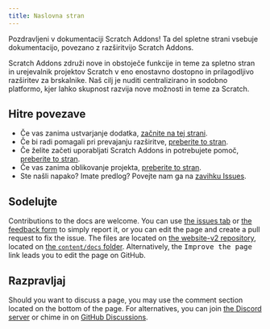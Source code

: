 ```yaml
---
title: Naslovna stran
---
```


Pozdravljeni v dokumentaciji Scratch Addons! Ta del spletne strani vsebuje dokumentacijo, povezano z razširitvijo Scratch Addons.

Scratch Addons združi nove in obstoječe funkcije in teme za spletno stran in urejevalnik projektov Scratch v eno enostavno dostopno in prilagodljivo razširitev za brskalnike. Naš cilj je nuditi centralizirano in sodobno platformo, kjer lahko skupnost razvija nove možnosti in teme za Scratch.

## Hitre povezave

- Če vas zanima ustvarjanje dodatka, [začnite na tej strani](develop/getting-started/creating-an-addon).
- Če bi radi pomagali pri prevajanju razširitve, [preberite to stran](localization/joining-the-localization-team).
- Če želite začeti uporabljati Scratch Addons in potrebujete pomoč, [preberite to stran](getting-started/quick-start).
- Če vas zanima oblikovanje projekta, [preberite to stran](reference/design).
- Ste našli napako? Imate predlog? Povejte nam ga na [zavihku Issues](https://github.com/ScratchAddons/ScratchAddons/issues).

## Sodelujte

Contributions to the docs are welcome. You can use [the issues tab](https://github.com/ScratchAddons/website-v2/issues) or [the feedback form](../feedback) to simply report it, or you can edit the page and create a pull request to fix the issue. The files are located on [the website-v2 repository](https://github.com/ScratchAddons/website-v2), located on [the `content/docs` folder](https://github.com/ScratchAddons/website-v2/tree/master/content/docs). Alternatively, the <kbd>Improve the page</kbd> link leads you to edit the page on GitHub.

## Razpravljaj

Should you want to discuss a page, you may use the comment section located on the bottom of the page. For alternatives, you can join [the Discord server](https://discord.gg/R5NBqwMjNc) or chime in on [GitHub Discussions](https://github.com/ScratchAddons/ScratchAddons/discussions).
